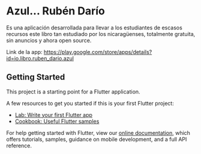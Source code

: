 # Azul... Rubén Darío

Es una aplicación desarrollada para llevar a los estudiantes de escasos recursos este libro tan estudiado por los nicaragüenses, totalmente gratuita, sin anuncios y ahora open source.

Link de la app: https://play.google.com/store/apps/details?id=io.libro.ruben_dario.azul

## Getting Started

This project is a starting point for a Flutter application.

A few resources to get you started if this is your first Flutter project:

- [Lab: Write your first Flutter app](https://flutter.dev/docs/get-started/codelab)
- [Cookbook: Useful Flutter samples](https://flutter.dev/docs/cookbook)

For help getting started with Flutter, view our
[online documentation](https://flutter.dev/docs), which offers tutorials,
samples, guidance on mobile development, and a full API reference.
